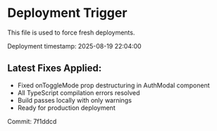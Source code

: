 # Deployment Trigger

This file is used to force fresh deployments.

Deployment timestamp: 2025-08-19 22:04:00

## Latest Fixes Applied:
- Fixed onToggleMode prop destructuring in AuthModal component
- All TypeScript compilation errors resolved
- Build passes locally with only warnings
- Ready for production deployment

Commit: 7f1ddcd